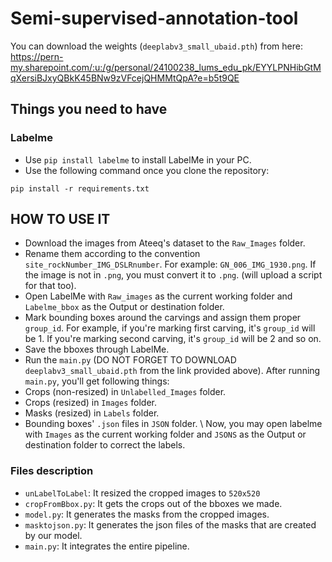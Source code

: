 # Semi-supervised-annotation-tool

You can download the weights (`deeplabv3_small_ubaid.pth`) from here: https://pern-my.sharepoint.com/:u:/g/personal/24100238_lums_edu_pk/EYYLPNHibGtMqXersiBJxyQBkK45BNw9zVFcejQHMMtQpA?e=b5t9QE

## Things you need to have
### Labelme
- Use `pip install labelme` to install LabelMe in your PC.
- Use the following command once you clone the repository:
```
pip install -r requirements.txt
```


## HOW TO USE IT
- Download the images from Ateeq's dataset to the `Raw_Images` folder. 
- Rename them according to the convention `site_rockNumber_IMG_DSLRnumber`. For example: `GN_006_IMG_1930.png`. If the image is not in `.png`, you must convert it to `.png`. (will upload a script for that too).
- Open LabelMe with `Raw_images` as the current working folder and `Labelme_bbox` as the Output or destination folder.
- Mark bounding boxes around the carvings and assign them proper `group_id`. For example, if you're marking first carving, it's `group_id` will be 1. If you're marking second carving, it's `group_id` will be 2 and so on.
- Save the bboxes through LabelMe.
- Run the `main.py` (DO NOT FORGET TO DOWNLOAD `deeplabv3_small_ubaid.pth` from the link provided above).
After running `main.py`, you'll get following things:
- Crops (non-resized) in `Unlabelled_Images` folder.
- Crops (resized) in `Images` folder.
- Masks (resized) in `Labels` folder.
- Bounding boxes' `.json` files in `JSON` folder.
\\
Now, you may open labelme with `Images` as the current working folder and `JSONS` as the Output or destination folder to correct the labels.

### Files description
- `unLabelToLabel`: It resized the cropped images to `520x520`
- `cropFromBbox.py`: It gets the crops out of the bboxes we made.
- `model.py`: It generates the masks from the cropped images.
- `masktojson.py`: It generates the json files of the masks that are created by our model.
- `main.py`: It integrates the entire pipeline.
